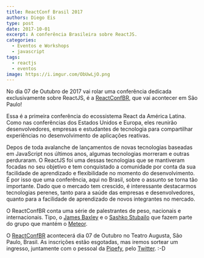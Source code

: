 ```yaml
---
title: ReactConf Brasil 2017
authors: Diego Eis
type: post
date: 2017-10-01
excerpt: A conferência Brasileira sobre ReactJS.
categories:
  - Eventos e Workshops
  - javascript
tags:
  - reactjs
  - eventos
image: https://i.imgur.com/ObUwLjO.png
---
```


No dia 07 de Outubro de 2017 vai rolar uma conferência dedicada exclusivamente sobre ReactJS, é a [ReactConfBR](http://reactconfbr.com.br/), que vai acontecer em São Paulo!

Essa é a primeira conferência do ecossistema React da América Latina. Como nas conferências dos Estados Unidos e Europa, eles reunirão desenvolvedores, empresas e estudantes de tecnologia para compartilhar experiências no desenvolvimento de aplicações reativas.

Depos de toda avalanche de lançamentos de novas tecnologias baseadas em JavaScript nos últimos anos, algumas tecnologias morreram e outras perduraram. O ReactJS foi uma dessas tecnologias que se mantiveram focadas no seu objetivo e tem conquistado a comunidade por conta da sua facilidade de aprendizado e flexibilidade no momento do desenvolvimento. É por isso que uma conferência, aqui no Brasil, sobre o assunto se torna tão importante. Dado que o mercado tem crescido, é interessante destacarmos tecnologias perenes, tanto para a saúde das empresas e desenvolvedores, quanto para a facilidade de aprendizado de novos integrantes no mercado.

O ReactConfBR conta uma série de palestrantes de peso, nacionais e internacionais. Tipo, o [James Baxley](https://twitter.com/jbaxleyiii) e o [Sashko Stubailo](https://twitter.com/stubailo) que fazem parte do grupo que mantém o [Meteor](https://tableless.com.br/introducao-ao-meteor/).

O [ReactConfBR](http://reactconfbr.com.br/) acontecerá dia 07 de Outubro no Teatro Augusta, São Paulo, Brasil. As inscrições estão esgotadas, mas iremos sortear um ingresso, juntamente com o pessoal da [Pipefy](http://twitter.com/Pipefy), pelo [Twitter](http://twitter.com/tableless). :-D


